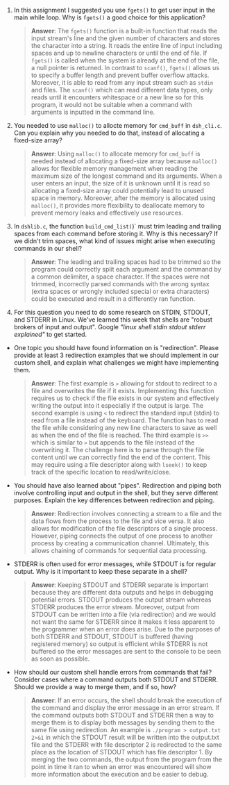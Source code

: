 1. In this assignment I suggested you use `fgets()` to get user input in the main while loop. Why is `fgets()` a good choice for this application?

    > **Answer**:  The `fgets()` function is a built-in function that reads the input stream's line and the given number of characters and stores the character into a string. It reads the entire line of input including spaces and up to newline characters or until the end of file. If `fgets()` is called when the system is already at the end of the file, a null pointer is returned. In contrast to `scanf()`, `fgets()` allows us to specify a buffer length and prevent buffer overflow attacks. Moreover, it is able to read from any input stream such as `stdin` and files. The `scanf()` which can read different data types, only reads until it encounters whitespace or a new line so for this program, it would not be suitable when a command with arguments is inputted in the command line. 

2. You needed to use `malloc()` to allocte memory for `cmd_buff` in `dsh_cli.c`. Can you explain why you needed to do that, instead of allocating a fixed-size array?

    > **Answer**: Using `malloc()` to allocate memory for `cmd_buff` is needed instead of allocating a fixed-size array because `malloc()` allows for flexible memory management when reading the maximum size of the longest command and its arguments. When a user enters an input, the size of it is unknown until it is read so allocating a fixed-size array could potentially lead to unused space in memory. Moreover, after the memory is allocated using `malloc()`, it provides more flexibility to deallocate memory to prevent memory leaks and effectively use resources. 

3. In `dshlib.c`, the function `build_cmd_list(`)` must trim leading and trailing spaces from each command before storing it. Why is this necessary? If we didn't trim spaces, what kind of issues might arise when executing commands in our shell?

    > **Answer**:  The leading and trailing spaces had to be trimmed so the program could correctly split each argument and the command by a common delimiter, a space character. If the spaces were not trimmed, incorrectly parsed commands with the wrong syntax (extra spaces or wrongly included special or extra characters) could be executed and result in a differently ran function. 

4. For this question you need to do some research on STDIN, STDOUT, and STDERR in Linux. We've learned this week that shells are "robust brokers of input and output". Google _"linux shell stdin stdout stderr explained"_ to get started.

- One topic you should have found information on is "redirection". Please provide at least 3 redirection examples that we should implement in our custom shell, and explain what challenges we might have implementing them.

    > **Answer**:  The first example is `>` allowing for stdout to redirect to a file and overwrites the file if it exists.  Implementing this function requires us to check if the file exists in our system and effectively writing the output into it especially if the output is large. The second example is using `<` to redirect the standard input (stdin) to read from a file instead of the keyboard. The function has to read the file while considering any new line characters to save as well as when the end of the file is reached. The third example is `>>` which is similar to `>` but appends to the file instead of the overwriting it. The challenge here is to parse through the file content until we can correctly find the end of the content. This may require using a file descriptor along with `lseek()` to keep track of the specific location to read/write/close.
      
- You should have also learned about "pipes". Redirection and piping both involve controlling input and output in the shell, but they serve different purposes. Explain the key differences between redirection and piping.

    > **Answer**: Redirection involves connecting a stream to a file and the data flows from the process to the file and vice versa. It also allows for modification of the file descriptors of a single process. However, piping connects the output of one process to another process by creating a communication channel. Ultimately, this allows chaining of commands for sequential data processing.

- STDERR is often used for error messages, while STDOUT is for regular output. Why is it important to keep these separate in a shell?

    > **Answer**:  Keeping STDOUT and STDERR separate is important because they are different data outputs and helps in debugging potential errors. STDOUT produces the output stream whereas STDERR produces the error stream. Moreover, output from STDOUT can be written into a file (via redirection) and we would not want the same for STDERR since it makes it less apparent to the programmer when an error does arise. Due to the purposes of both STDERR and STDOUT, STDOUT is buffered (having registered memory) so output is efficient while STDERR is not buffered so the error messages are sent to the console to be seen as soon as possible.

- How should our custom shell handle errors from commands that fail? Consider cases where a command outputs both STDOUT and STDERR. Should we provide a way to merge them, and if so, how?

    > **Answer**: If an error occurs, the shell should break the execution of the command and display the error message in an error stream. If the command outputs both STDOUT and STDERR then a way to merge them is to display both messages by sending them to the same file using redirection. An example is `./program > output.txt 2>&1` in which the STDOUT result will be written into the output.txt file and the STDERR with file descriptor 2 is redirected to the same place as the location of STDOUT which has file descriptor 1. By merging the two commands, the output from the program from the point in time it ran to when an error was encountered will show more information about the execution and be easier to debug.